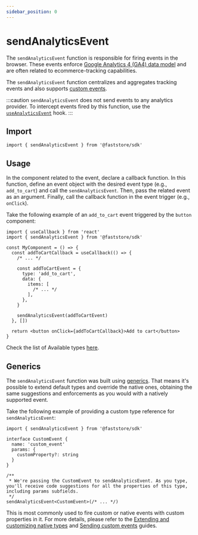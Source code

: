```yaml
---
sidebar_position: 0
---
```


# sendAnalyticsEvent

The `sendAnalyticsEvent` function is responsible for firing events in the browser. These events enforce [Google Analytics 4 (GA4) data model](https://developers.google.com/analytics/devguides/collection/ga4/reference/events) and are often related to ecommerce-tracking capabilities.

The `sendAnalyticsEvent` function centralizes and aggregates tracking events and also supports [custom events](/reference/sdk/analytics/how-to-send-custom-events).

:::caution
`sendAnalyticsEvent` does not send events to any analytics provider. To intercept events fired by this function, use the [`useAnalyticsEvent`](/reference/sdk/analytics/useAnalyticsEvent) hook. 
:::

## Import

```tsx
import { sendAnalyticsEvent } from '@faststore/sdk'
```

## Usage

In the component related to the event, declare a callback function. In this function, define an event object with the desired event type (e.g., `add_to_cart`) and call the `sendAnalyticsEvent`. Then, pass the related event as an argument. Finally, call the callback function in the event trigger (e.g., `onClick`).

Take the following example of an `add_to_cart` event triggered by the `button` component:

```tsx
import { useCallback } from 'react'
import { sendAnalyticsEvent } from '@faststore/sdk'

const MyComponent = () => {
  const addToCartCallback = useCallback(() => {
    /* ... */

    const addToCartEvent = {
      type: 'add_to_cart',
      data: {
        items: [
          /* ... */
        ],
      },
    }

    sendAnalyticsEvent(addToCartEvent)
  }, [])

  return <button onClick={addToCartCallback}>Add to cart</button>
}
```

Check the list of Available types [here](/reference/sdk/analytics#available-types).

## Generics

The `sendAnalyticsEvent` function was built using [generics](https://www.typescriptlang.org/docs/handbook/2/generics.html). That means it's possible to extend default types and override the native ones, obtaining the same suggestions and enforcements as you would with a natively supported event.

Take the following example of providing a custom type reference for `sendAnalyticsEvent`:

```tsx
import { sendAnalyticsEvent } from '@faststore/sdk'

interface CustomEvent {
  name: 'custom_event'
  params: {
    customProperty?: string
  }
}

/**
 * We're passing the CustomEvent to sendAnalyticsEvent. As you type, you'll receive code suggestions for all the properties of this type, including params subfields.
 */
sendAnalyticsEvent<CustomEvent>(/* ... */)
```

This is most commonly used to fire custom or native events with custom properties in it. For more details, please refer to the [Extending and customizing native types](/reference/sdk/analytics/how-to-extend-types) and [Sending custom events](/reference/sdk/analytics/how-to-send-custom-events) guides.
